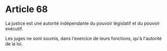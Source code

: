 # Article 68

La justice est une autorité indépendante du pouvoir législatif et du pouvoir exécutif.

Les juges ne sont soumis, dans l'exercice de leurs fonctions, qu'à l'autorité de la loi.